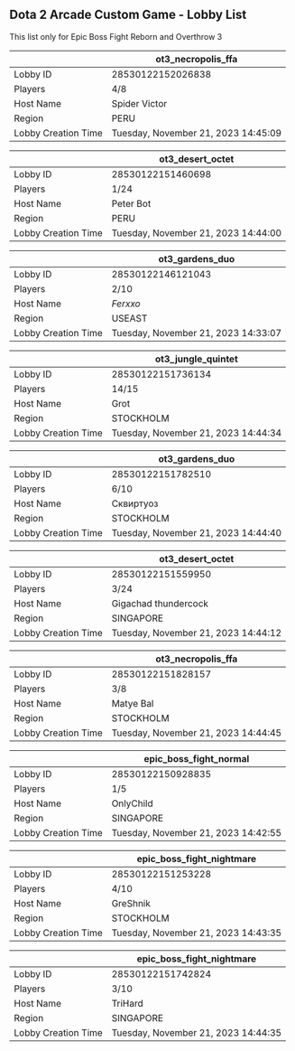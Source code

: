 ## Dota 2 Arcade Custom Game - Lobby List

This list only for Epic Boss Fight Reborn and Overthrow 3

|  | ot3_necropolis_ffa |
| ------ | ------ |
| Lobby ID | 28530122152026838 |
| Players | 4/8 |
| Host Name | Spider Victor |
| Region | PERU |
| Lobby Creation Time | Tuesday, November 21, 2023 14:45:09 |


|  | ot3_desert_octet |
| ------ | ------ |
| Lobby ID | 28530122151460698 |
| Players | 1/24 |
| Host Name | Peter Bot |
| Region | PERU |
| Lobby Creation Time | Tuesday, November 21, 2023 14:44:00 |


|  | ot3_gardens_duo |
| ------ | ------ |
| Lobby ID | 28530122146121043 |
| Players | 2/10 |
| Host Name | _Ferxxo_ |
| Region | USEAST |
| Lobby Creation Time | Tuesday, November 21, 2023 14:33:07 |


|  | ot3_jungle_quintet |
| ------ | ------ |
| Lobby ID | 28530122151736134 |
| Players | 14/15 |
| Host Name | Grot |
| Region | STOCKHOLM |
| Lobby Creation Time | Tuesday, November 21, 2023 14:44:34 |


|  | ot3_gardens_duo |
| ------ | ------ |
| Lobby ID | 28530122151782510 |
| Players | 6/10 |
| Host Name | Сквиртуоз |
| Region | STOCKHOLM |
| Lobby Creation Time | Tuesday, November 21, 2023 14:44:40 |


|  | ot3_desert_octet |
| ------ | ------ |
| Lobby ID | 28530122151559950 |
| Players | 3/24 |
| Host Name | Gigachad thundercock |
| Region | SINGAPORE |
| Lobby Creation Time | Tuesday, November 21, 2023 14:44:12 |


|  | ot3_necropolis_ffa |
| ------ | ------ |
| Lobby ID | 28530122151828157 |
| Players | 3/8 |
| Host Name | Matye Bal |
| Region | STOCKHOLM |
| Lobby Creation Time | Tuesday, November 21, 2023 14:44:45 |


|  | epic_boss_fight_normal |
| ------ | ------ |
| Lobby ID | 28530122150928835 |
| Players | 1/5 |
| Host Name | OnlyChild |
| Region | SINGAPORE |
| Lobby Creation Time | Tuesday, November 21, 2023 14:42:55 |


|  | epic_boss_fight_nightmare |
| ------ | ------ |
| Lobby ID | 28530122151253228 |
| Players | 4/10 |
| Host Name | GreShnik |
| Region | STOCKHOLM |
| Lobby Creation Time | Tuesday, November 21, 2023 14:43:35 |


|  | epic_boss_fight_nightmare |
| ------ | ------ |
| Lobby ID | 28530122151742824 |
| Players | 3/10 |
| Host Name | TriHard |
| Region | SINGAPORE |
| Lobby Creation Time | Tuesday, November 21, 2023 14:44:35 |


